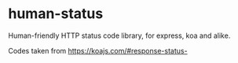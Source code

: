 # human-status

Human-friendly HTTP status code library, for express, koa and alike.

Codes taken from https://koajs.com/#response-status-
